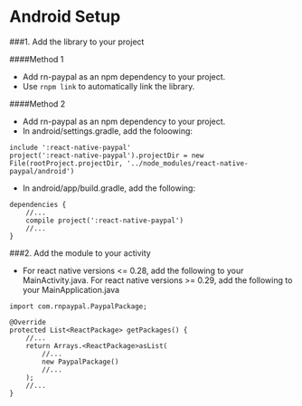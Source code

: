 # Android Setup

###1. Add the library to your project

####Method 1

* Add rn-paypal as an npm dependency to your project.
* Use ```rnpm link``` to automatically link the library.

####Method 2

* Add rn-paypal as an npm dependency to your project.
* In android/settings.gradle, add the foloowing:

```
include ':react-native-paypal'
project(':react-native-paypal').projectDir = new File(rootProject.projectDir, '../node_modules/react-native-paypal/android')
```

* In android/app/build.gradle, add the following:

```
dependencies {
	//...
    compile project(':react-native-paypal')
	//...
}
```

###2. Add the module to your activity

* For react native versions <= 0.28, add the following to your MainActivity.java. For react native versions >= 0.29, add the following to your MainApplication.java

```
import com.rnpaypal.PaypalPackage;

@Override
protected List<ReactPackage> getPackages() {
	//...
	return Arrays.<ReactPackage>asList(
		//...
		new PaypalPackage()
		//...
	);
	//...
}
```
